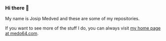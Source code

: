 ### Hi there 👋

My name is Josip Medved and these are some of my repositories.

If you want to see more of the stuff I do, you can always visit [my home page at medo64.com](https://medo64.com).



<!--
**medo64/medo64** is a ✨ _special_ ✨ repository because its `README.md` (this file) appears on your GitHub profile.

Here are some ideas to get you started:

- 🔭 I’m currently working on ...
- 🌱 I’m currently learning ...
- 👯 I’m looking to collaborate on ...
- 🤔 I’m looking for help with ...
- 💬 Ask me about ...
- 📫 How to reach me: ...
- 😄 Pronouns: ...
- ⚡ Fun fact: ...
-->
